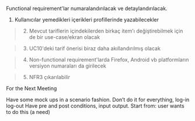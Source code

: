 Functional requirement'lar numaralandırılacak ve detaylandırılacak.

  1. Kullanıcılar yemedikleri içerikleri profillerinde yazabilecekler

> 2. Mevcut tariflerin içindekilerden birkaç item'ı değiştirebilmek için de bir use-case/ekran olacak

> 3. UC10'deki tarif önerisi biraz daha akıllandırılmış olacak

> 4. Non-functional requirement'larda Firefox, Android vb platformların versiyon numaraları da girilecek

> 5. NFR3 çıkarılabilir

For the Next Meeting

Have some mock ups in a scenario fashion. Don’t do it for everything, log-in log-out
Have pre and post conditions, input output.
Start from: user wants to do this (a need)